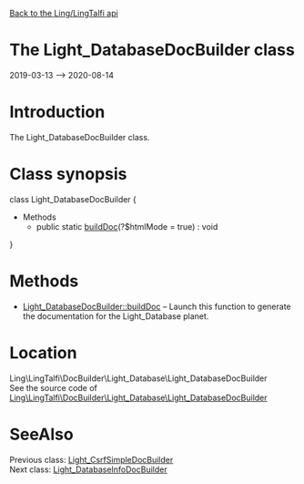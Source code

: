 [Back to the Ling/LingTalfi api](https://github.com/lingtalfi/LingTalfi/blob/master/doc/api/Ling/LingTalfi.md)



The Light_DatabaseDocBuilder class
================
2019-03-13 --> 2020-08-14






Introduction
============

The Light_DatabaseDocBuilder class.



Class synopsis
==============


class <span class="pl-k">Light_DatabaseDocBuilder</span>  {

- Methods
    - public static [buildDoc](https://github.com/lingtalfi/LingTalfi/blob/master/doc/api/Ling/LingTalfi/DocBuilder/Light_Database/Light_DatabaseDocBuilder/buildDoc.md)(?$htmlMode = true) : void

}






Methods
==============

- [Light_DatabaseDocBuilder::buildDoc](https://github.com/lingtalfi/LingTalfi/blob/master/doc/api/Ling/LingTalfi/DocBuilder/Light_Database/Light_DatabaseDocBuilder/buildDoc.md) &ndash; Launch this function to generate the documentation for the Light_Database planet.





Location
=============
Ling\LingTalfi\DocBuilder\Light_Database\Light_DatabaseDocBuilder<br>
See the source code of [Ling\LingTalfi\DocBuilder\Light_Database\Light_DatabaseDocBuilder](https://github.com/lingtalfi/LingTalfi/blob/master/DocBuilder/Light_Database/Light_DatabaseDocBuilder.php)



SeeAlso
==============
Previous class: [Light_CsrfSimpleDocBuilder](https://github.com/lingtalfi/LingTalfi/blob/master/doc/api/Ling/LingTalfi/DocBuilder/Light_CsrfSimple/Light_CsrfSimpleDocBuilder.md)<br>Next class: [Light_DatabaseInfoDocBuilder](https://github.com/lingtalfi/LingTalfi/blob/master/doc/api/Ling/LingTalfi/DocBuilder/Light_DatabaseInfo/Light_DatabaseInfoDocBuilder.md)<br>
